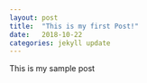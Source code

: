 ```yaml
---
layout: post
title:  "This is my first Post!"
date:   2018-10-22
categories: jekyll update
---
```


This is my sample post
